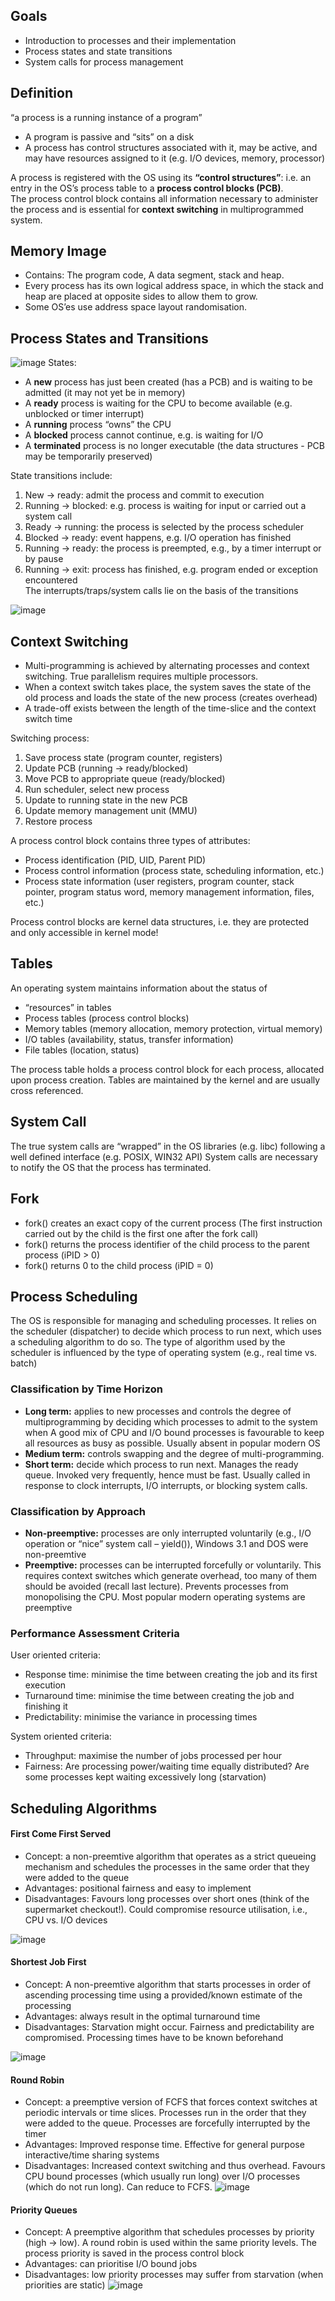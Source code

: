 ## Goals
- Introduction to processes and their implementation
- Process states and state transitions
- System calls for process management

## Definition
“a process is a running instance of a program”
- A program is passive and “sits” on a disk
- A process has control structures associated with it, may be active, and may have resources assigned to it (e.g. I/O devices, memory, processor)

A process is registered with the OS using its **“control structures”**: i.e. an entry in the OS’s process table to a **process control blocks (PCB)**.<br>
The process control block contains all information necessary to administer the process and is essential for **context switching** in multiprogrammed system.

## Memory Image
- Contains: The program code, A data segment, stack and heap.
- Every process has its own logical address space, in which the stack and heap are placed at opposite sides to allow them to grow.
- Some OS’es use address space layout randomisation.

## Process States and Transitions
![image](https://raw.githubusercontent.com/lakerschampions/Notes_in_School/master/Operating%20System/img/5states.png)
States:
- A **new** process has just been created (has a PCB) and is waiting to be admitted (it may not yet be in memory)
- A **ready** process is waiting for the CPU to become available (e.g. unblocked or timer interrupt)
- A **running** process “owns” the CPU
- A **blocked** process cannot continue, e.g. is waiting for I/O
- A **terminated** process is no longer executable (the data structures - PCB may be temporarily preserved)

State transitions include:
1. New → ready: admit the process and commit to execution<br>
2. Running → blocked: e.g. process is waiting for input or carried out a system call<br>
3. Ready → running: the process is selected by the process scheduler<br>
4. Blocked → ready: event happens, e.g. I/O operation has finished<br>
5. Running → ready: the process is preempted, e.g., by a timer interrupt or by pause<br>
6. Running → exit: process has finished, e.g. program ended or exception encountered<br>
The interrupts/traps/system calls lie on the basis of the transitions<br>

![image](https://raw.githubusercontent.com/lakerschampions/Notes_in_School/master/Operating%20System/img/QSqueue.png)

## Context Switching
- Multi-programming is achieved by alternating processes and context switching. True parallelism requires multiple processors.
- When a context switch takes place, the system saves the state of the old process and loads the state of the new process (creates overhead)
- A trade-off exists between the length of the time-slice and the context switch time

Switching process:
1. Save process state (program counter, registers) <br>
2. Update PCB (running -> ready/blocked)<br>
3. Move PCB to appropriate queue (ready/blocked)<br>
4. Run scheduler, select new process<br>
5. Update to running state in the new PCB<br>
6. Update memory management unit (MMU)<br>
7. Restore process<br>


A process control block contains three types of attributes:
- Process identification (PID, UID, Parent PID)
- Process control information (process state, scheduling information, etc.)
- Process state information (user registers, program counter, stack pointer, program status word, memory management information, files, etc.)

Process control blocks are kernel data structures, i.e. they are protected and only accessible in kernel mode!

## Tables
An operating system maintains information about the status of
- “resources” in tables
- Process tables (process control blocks)
- Memory tables (memory allocation, memory protection, virtual memory)
- I/O tables (availability, status, transfer information)
- File tables (location, status)

The process table holds a process control block for each process, allocated upon process creation. Tables are maintained by the kernel and are usually cross referenced.

## System Call
The true system calls are “wrapped” in the OS libraries (e.g. libc) following a well defined interface (e.g. POSIX, WIN32 API)
System calls are necessary to notify the OS that the process has terminated.

## Fork
- fork() creates an exact copy of the current process (The first instruction carried out by the child is the first one after the fork call)
- fork() returns the process identifier of the child process to the parent process (iPID > 0)
- fork() returns 0 to the child process (iPID = 0)


## Process Scheduling
The OS is responsible for managing and scheduling processes. It relies on the scheduler (dispatcher) to decide which process to run next, which uses a scheduling algorithm to do so. The type of algorithm used by the scheduler is influenced by the type of operating system (e.g., real time vs. batch)

### Classification by Time Horizon
- **Long term:** applies to new processes and controls the degree of multiprogramming by deciding which processes to admit to the system when A good mix of CPU and I/O bound processes is favourable to keep all resources as busy as possible. Usually absent in popular modern OS<br>
- **Medium term:** controls swapping and the degree of multi-programming.<br>
- **Short term:** decide which process to run next. Manages the ready queue. Invoked very frequently, hence must be fast. Usually called in response to clock interrupts, I/O interrupts, or blocking system calls.

### Classification by Approach
- **Non-preemptive:** processes are only interrupted voluntarily (e.g., I/O operation or “nice” system call – yield()), Windows 3.1 and DOS were non-preemtive<br>
- **Preemptive:** processes can be interrupted forcefully or voluntarily. This requires context switches which generate overhead, too many of them should be avoided (recall last lecture). Prevents processes from monopolising the CPU. Most popular modern operating systems are preemptive

### Performance Assessment Criteria
User oriented criteria:
- Response time: minimise the time between creating the job and its first execution
- Turnaround time: minimise the time between creating the job and finishing it
- Predictability: minimise the variance in processing times

System oriented criteria:
- Throughput: maximise the number of jobs processed per hour
- Fairness: Are processing power/waiting time equally distributed? Are some processes kept waiting excessively long (starvation)

## Scheduling Algorithms
#### First Come First Served
- Concept: a non-preemtive algorithm that operates as a strict queueing mechanism and schedules the processes in the same order that they were added to the queue
- Advantages: positional fairness and easy to implement
- Disadvantages: Favours long processes over short ones (think of the supermarket checkout!). Could compromise resource utilisation, i.e., CPU vs. I/O devices

![image](https://raw.githubusercontent.com/lakerschampions/Notes_in_School/master/Operating%20System/img/FCFS.png)


#### Shortest Job First
- Concept: A non-preemtive algorithm that starts processes in order of ascending processing time using a provided/known estimate of the processing
- Advantages: always result in the optimal turnaround time
- Disadvantages: Starvation might occur. Fairness and predictability are compromised. Processing times have to be known beforehand

![image](https://raw.githubusercontent.com/lakerschampions/Notes_in_School/master/Operating%20System/img/SJF.png)

#### Round Robin
- Concept: a preemptive version of FCFS that forces context switches at periodic intervals or time slices. Processes run in the order that they were added to the queue. Processes are forcefully interrupted by the timer
- Advantages: Improved response time. Effective for general purpose interactive/time sharing systems
- Disadvantages: Increased context switching and thus overhead. Favours CPU bound processes (which usually run long) over I/O processes (which do not run long).  Can reduce to FCFS.
![image](https://raw.githubusercontent.com/lakerschampions/Notes_in_School/master/Operating%20System/img/RR.png)



#### Priority Queues
- Concept: A preemptive algorithm that schedules processes by priority (high → low). A round robin is used within the same priority levels. The process priority is saved in the process control block
- Advantages: can prioritise I/O bound jobs
- Disadvantages: low priority processes may suffer from starvation (when priorities are static)
![image](https://raw.githubusercontent.com/lakerschampions/Notes_in_School/master/Operating%20System/img/PQ.png)

